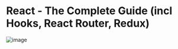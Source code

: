 # React - The Complete Guide (incl Hooks, React Router, Redux)
![image](https://user-images.githubusercontent.com/109369193/187686339-9d2f1f76-494c-4d5c-a4c2-a61facefa611.png)
